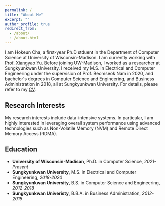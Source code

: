 ```yaml
---
permalink: /
title: "About Me"
excerpt: ""
author_profile: true
redirect_from: 
  - /about/
  - /about.html
---
```


I am Hokeun Cha, a first-year Ph.D stduent in the Department of Computer Science at University of Wisconsin-Madison. 
I am currently working with [Prof. Xiangyao Yu](http://pages.cs.wisc.edu/~yxy/). 
Before joining UW-Madison, I worked as a researcher at Sungkyunkwan University. 
I received my M.S. in Electrical and Computer Engineering under the supervision of Prof. Beomseok Nam in 2020, 
and bachelor's degrees in Computer Science and Engineering, and Business Administration in 2018, all at Sungkyunkwan University. For details, please refer to my [CV](https://chahk0129.github.io/files/cv.pdf).


Research Interests
------
My research interests include data-intensive systems. In particular, I am highly interested in leveraging overall system performance using advanced technologies such as Non-Volatile Memory (NVM) and Remote Direct Memory Access (RDMA).

Education
------
* **University of Wisconsin-Madison**, Ph.D. in Computer Science, *2021-Present*
* **Sungkyunkwan University**, M.S. in Electrical and Computer Engineering, *2018-2020*
* **Sungkyunkwan University**, B.S. in Computer Science and Engineering, *2012-2018*
* **Sungkyunkwan Univeristy**, B.B.A. in Business Administration, *2012-2018*
